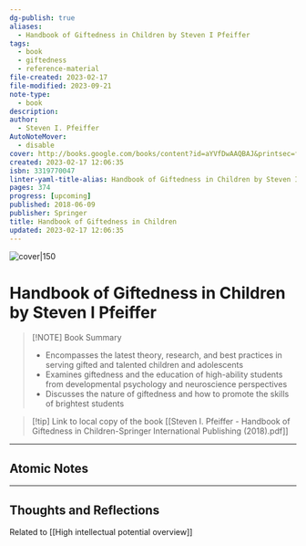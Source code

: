 ```yaml
---
dg-publish: true
aliases:
  - Handbook of Giftedness in Children by Steven I Pfeiffer
tags:
  - book
  - giftedness
  - reference-material
file-created: 2023-02-17
file-modified: 2023-09-21
note-type:
  - book
description: 
author:
  - Steven I. Pfeiffer
AutoNoteMover:
  - disable
cover: http://books.google.com/books/content?id=aYVfDwAAQBAJ&printsec=frontcover&img=1&zoom=1&edge=curl&source=gbs_api
created: 2023-02-17 12:06:35
isbn: 3319770047
linter-yaml-title-alias: Handbook of Giftedness in Children by Steven I Pfeiffer
pages: 374
progress: [upcoming]
published: 2018-06-09
publisher: Springer
title: Handbook of Giftedness in Children
updated: 2023-02-17 12:06:35
---
```


![cover|150](http://books.google.com/books/content?id=aYVfDwAAQBAJ&printsec=frontcover&img=1&zoom=1&edge=curl&source=gbs_api)

# Handbook of Giftedness in Children by Steven I Pfeiffer

> [!NOTE] Book Summary
> - Encompasses the latest theory, research, and best practices in serving gifted and talented children and adolescents
> - Examines giftedness and the education of high-ability students from developmental psychology and neuroscience perspectives
> - Discusses the nature of giftedness and how to promote the skills of brightest students

> [!tip] Link to local copy of the book
> [[Steven I. Pfeiffer - Handbook of Giftedness in Children-Springer International Publishing (2018).pdf]]

---

## Atomic Notes

---

## Thoughts and Reflections

Related to [[High intellectual potential overview]]
